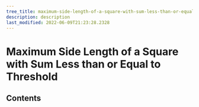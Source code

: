 ```yaml
---
tree_title: maximum-side-length-of-a-square-with-sum-less-than-or-equal-to-threshold
description: description
last_modified: 2022-06-09T21:23:28.2328
---
```


# Maximum Side Length of a Square with Sum Less than or Equal to Threshold

## Contents
